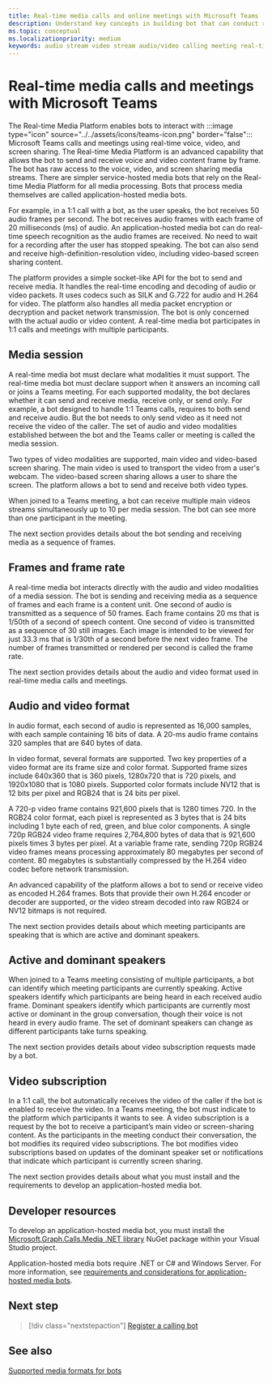 ```yaml
---
title: Real-time media calls and online meetings with Microsoft Teams
description: Understand key concepts in building bot that can conduct real-time audio and video calls and online meetings. Learn about media sessions, frame rate, audio/video format, and reference to developer resources
ms.topic: conceptual
ms.localizationpriority: medium
keywords: audio stream video stream audio/video calling meeting real-time media application-hosted media service-hosted media
---
```


# Real-time media calls and meetings with Microsoft Teams

The Real-time Media Platform enables bots to interact with :::image type="icon" source="../../assets/icons/teams-icon.png" border="false"::: Microsoft Teams calls and meetings using real-time voice, video, and screen sharing. The Real-time Media Platform is an advanced capability that allows the bot to send and receive voice and video content frame by frame. The bot has raw access to the voice, video, and screen sharing media streams. There are simpler service-hosted media bots that rely on the Real-time Media Platform for all media processing. Bots that process media themselves are called application-hosted media bots.

For example, in a 1:1 call with a bot, as the user speaks, the bot receives 50 audio frames per second. The bot receives audio frames with each frame of 20 milliseconds (ms) of audio. An application-hosted media bot can do real-time speech recognition as the audio frames are received. No need to wait for a recording after the user has stopped speaking. The bot can also send and receive high-definition-resolution video, including video-based screen sharing content.

The platform provides a simple socket-like API for the bot to send and receive media. It handles the real-time encoding and decoding of audio or video packets. It uses codecs such as SILK and G.722 for audio and H.264 for video. The platform also handles all media packet encryption or decryption and packet network transmission. The bot is only concerned with the actual audio or video content. A real-time media bot participates in 1:1 calls and meetings with multiple participants.

## Media session

A real-time media bot must declare what modalities it must support. The real-time media bot must declare support when it answers an incoming call or joins a Teams meeting. For each supported modality, the bot declares whether it can send and receive media, receive only, or send only. For example, a bot designed to handle 1:1 Teams calls, requires to both send and receive audio. But the bot needs to only send video as it need not receive the video of the caller. The set of audio and video modalities established between the bot and the Teams caller or meeting is called the media session.

Two types of video modalities are supported, main video and video-based screen sharing. The main video is used to transport the video from a user's webcam. The video-based screen sharing allows a user to share the screen. The platform allows a bot to send and receive both video types.

When joined to a Teams meeting, a bot can receive multiple main videos streams simultaneously up to 10 per media session. The bot can see more than one participant in the meeting.

The next section provides details about the bot sending and receiving media as a sequence of frames.

## Frames and frame rate

A real-time media bot interacts directly with the audio and video modalities of a media session. The bot is sending and receiving media as a sequence of frames and each frame is a content unit. One second of audio is transmitted as a sequence of 50 frames. Each frame contains 20 ms that is 1/50th of a second of speech content. One second of video is transmitted as a sequence of 30 still images. Each image is intended to be viewed for just 33.3 ms that is 1/30th of a second before the next video frame. The number of frames transmitted or rendered per second is called the frame rate.

The next section provides details about the audio and video format used in real-time media calls and meetings.

## Audio and video format

In audio format, each second of audio is represented as 16,000 samples, with each sample containing 16 bits of data. A 20-ms audio frame contains 320 samples that are 640 bytes of data.

In video format, several formats are supported. Two key properties of a video format are its frame size and color format. Supported frame sizes include 640x360 that is 360 pixels, 1280x720 that is 720 pixels, and 1920x1080 that is 1080 pixels. Supported color formats include NV12 that is 12 bits per pixel and RGB24 that is 24 bits per pixel.

A 720-p video frame contains 921,600 pixels that is 1280 times 720. In the RGB24 color format, each pixel is represented as 3 bytes that is 24 bits including 1 byte each of red, green, and blue color components. A single 720p RGB24 video frame requires 2,764,800 bytes of data that is 921,600 pixels times 3 bytes per pixel. At a variable frame rate, sending 720p RGB24 video frames means processing approximately 80 megabytes per second of content. 80 megabytes is substantially compressed by the H.264 video codec before network transmission.

An advanced capability of the platform allows a bot to send or receive video as encoded H.264 frames. Bots that provide their own H.264 encoder or decoder are supported, or the video stream decoded into raw RGB24 or NV12 bitmaps is not required.

The next section provides details about which meeting participants are speaking that is which are active and dominant speakers.

## Active and dominant speakers

When joined to a Teams meeting consisting of multiple participants, a bot can identify which meeting participants are currently speaking. Active speakers identify which participants are being heard in each received audio frame. Dominant speakers identify which participants are currently most active or dominant in the group conversation, though their voice is not heard in every audio frame. The set of dominant speakers can change as different participants take turns speaking.

The next section provides details about video subscription requests made by a bot.

## Video subscription

In a 1:1 call, the bot automatically receives the video of the caller if the bot is enabled to receive the video. In a Teams meeting, the bot must indicate to the platform which participants it wants to see. A video subscription is a request by the bot to receive a participant’s main video or screen-sharing content. As the participants in the meeting conduct their conversation, the bot modifies its required video subscriptions. The bot modifies video subscriptions based on updates of the dominant speaker set or notifications that indicate which participant is currently screen sharing.

The next section provides details about what you must install and the requirements to develop an application-hosted media bot.

## Developer resources

To develop an application-hosted media bot, you must install the [Microsoft.Graph.Calls.Media .NET library](https://www.nuget.org/packages/Microsoft.Graph.Communications.Calls.Media/) NuGet package within your Visual Studio project.

Application-hosted media bots require .NET or C# and Windows Server. For more information, see [requirements and considerations for application-hosted media bots](requirements-considerations-application-hosted-media-bots.md#c-or-net-and-windows-server-for-development).

## Next step

> [!div class="nextstepaction"]
> [Register a calling bot](~/bots/calls-and-meetings/registering-calling-bot.md)

## See also

[Supported media formats for bots](~/resources/media-formats.md)

